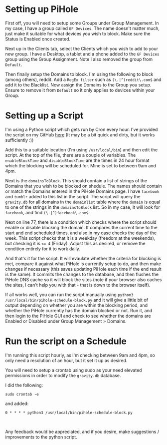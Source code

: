 # Setting up PiHole

First off, you will need to setup some Groups under Group Management. In my case, I have a group called `GF Devices`. The name doesn't matter much, just make it suitable for what devices you wish to block. Make sure the Status is Enabled once created.

Next up in the Clients tab, select the Clients which you wish to add to your new group. I have a Desktop, a tablet and a phone added to the `GF Devices` group using the Group Assignment. Note I also removed the group from `Default`.

Then finally setup the Domains to block. I'm using the following to block (among others), reddit. Add a `RegEx filter` such as `(\.|^)reddit\.com$` and add it to the Blacklist. Now assign the Domains to the Group you setup. Ensure to remove it from `Default` so it only applies to devices within your Group.

# Setting up a Script

I'm using a Python script which gets run by Cron every hour. I've provided the script on my GitHub [here](https://github.com/Progeny42/scripts/blob/main/pihole-schedule-blocking.py) (It may be a bit quick and dirty, but it works sufficiently :))

Add this to a suitable location (I'm using `/usr/local/bin`) and then edit the script. At the top of the file, there are a couple of variables. The `enableBlockTime` and `disableBlockTime` are the times in 24 hour format which the blocking will be scheduled for. Mine is set to between 9am and 4pm.

Next is the `domainsToBlock`. This should contain a list of strings of the Domains that you wish to be blocked on shedule. The names should contain or match the Domains entered in the PiHole Domains page. I have `facebook` and `tumblr` added to this list in the script. The script will query the `gravity.db` for all domains in the `domainlist` table where the `domain` is equal to one of the strings in the `domainsToBlock` list. So in my case, it will look for `facebook`, and find `(\.|^)facebook\.com$`.

Next on line 77, there is a condition which checks where the script should enable or disable blocking the domain. It compares the current time to the start and end scheduled times, and also in my case checks the day of the week. This script checks that it is a weekday (freedom at the weekends), but checking it is `<= 4` (Friday). Adjust this as desired, or remove the condition entirely for it to work daily.

And that's it for the script. It will evaulate whether the criteria for blocking is met, compare it against what PiHole is currently setup to do, and then make changes if necessary (this saves updating PiHole each time if the end result is the same). It commits the changes to the database, and then flushes the PiHole DNS cache so it will block the sites (note if your browser also caches the sites, I can't help you with that - that is down to the browser itself).

If all works well, you can run the script manually using `python3 /usr/local/bin/pihole-schedule-block.py` and it will give a little bit of output depending on whether you are within the blocking period, and whether the PiHole currently has the domain blocked or not. Run it, and then login to the PiHole GUI and check to see whether the domains are Enabled or Disabled under Group Management > Domains.

# Run the script on a Schedule

I'm running this script hourly, as I'm checking between 9am and 4pm, so only need a resolution of an hour, but it set it up as desired.

You will need to setup a crontab using sudo as your need elevated permissions in order to modify the `gravity.db` database.

I did the following:

`sudo crontab -e`

and added:

`0 * * * * python3 /usr/local/bin/pihole-schedule-block.py`

&#x200B;

Any feedback would be appreciated, and if you desire, make suggestions / improvements to the python script.